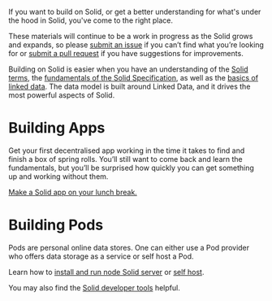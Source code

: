 If you want to build on Solid, or get a better understanding for what's under the hood in Solid, you've come to the right place. 

These materials will continue to be a work in progress as the Solid grows and expands, so please [submit an issue](https://github.com/solid/information/issues) if you can’t find what you’re looking for or [submit a pull request](https://github.com/solid/information/pulls) if you have suggestions for improvements. 

Building on Solid is easier when you have an understanding of the [Solid terms](https://github.com/solid/information/blob/master/documentation/solid-dictionary.md), the [fundamentals of the Solid Specification](https://github.com/solid/information/blob/master/documentation/solid-specification.md), as well as the [basics of linked data](https://github.com/solid/information/blob/master/documentation/learning-linked-data.md). The data model is built around Linked Data, and it drives the most powerful aspects of Solid.

# Building Apps 

Get your first decentralised  app working in the time it takes to find and finish a box of spring rolls. You’ll still want to come back and learn the fundamentals, but you’ll be surprised how quickly you can get something up and working without them. 

[Make a Solid app on your lunch break.](https://github.com/solid/information/blob/master/documentation/apps.md)

# Building Pods 

Pods are personal online data stores. One can either use a Pod provider who offers data storage as a service or self host a Pod.

Learn how to [install and run node Solid server](https://github.com/solid/information/blob/master/documentation/pods.md#installing-and-running-node-solid-server) or [self host](https://github.com/solid/information/blob/master/documentation/pods.md#self-hosting-pods). 

You may also find the [Solid developer tools](https://github.com/solid/information/blob/master/documentation/developer-tools.md) helpful.
